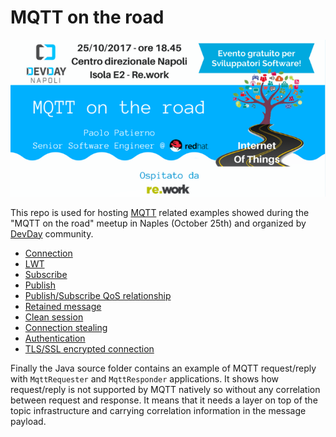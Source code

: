 # MQTT on the road

![meetup](images/meetup.png)

This repo is used for hosting [MQTT](http://mqtt.org/) related examples showed during the "MQTT on the road" meetup in Naples (October 25th) and organized by [DevDay](http://www.devday.it/) community.

* [Connection](01-connect.md)
* [LWT](02-will.md)
* [Subscribe](03-subscribe.md)
* [Publish](04-publish.md)
* [Publish/Subscribe QoS relationship](05-pub-sub-qos.md)
* [Retained message](06-retain.md)
* [Clean session](07-clean-session.md)
* [Connection stealing](08-connection-stealing.md)
* [Authentication](09-authentication.md)
* [TLS/SSL encrypted connection](10-ssl.md)

Finally the Java source folder contains an example of MQTT request/reply with `MqttRequester` and `MqttResponder` applications.
It shows how request/reply is not supported by MQTT natively so without any correlation between request and response. It means that
it needs a layer on top of the topic infrastructure and carrying correlation information in the message payload.